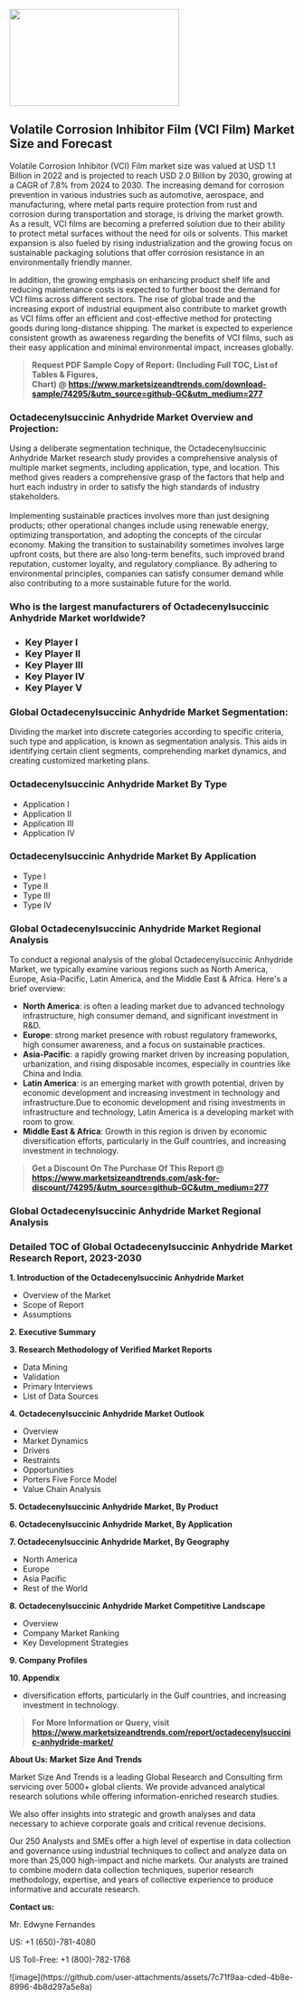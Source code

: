 <p><img class="alignnone size-medium wp-image-20088" src="https://ffe5etoiles.com/wp-content/uploads/2024/12/MST1-300x171.png" alt="" width="300" height="171" /></p><h2>Volatile Corrosion Inhibitor Film (VCI Film) Market Size and Forecast</h2><p>Volatile Corrosion Inhibitor (VCI) Film market size was valued at USD 1.1 Billion in 2022 and is projected to reach USD 2.0 Billion by 2030, growing at a CAGR of 7.8% from 2024 to 2030. The increasing demand for corrosion prevention in various industries such as automotive, aerospace, and manufacturing, where metal parts require protection from rust and corrosion during transportation and storage, is driving the market growth. As a result, VCI films are becoming a preferred solution due to their ability to protect metal surfaces without the need for oils or solvents. This market expansion is also fueled by rising industrialization and the growing focus on sustainable packaging solutions that offer corrosion resistance in an environmentally friendly manner.</p><p>In addition, the growing emphasis on enhancing product shelf life and reducing maintenance costs is expected to further boost the demand for VCI films across different sectors. The rise of global trade and the increasing export of industrial equipment also contribute to market growth as VCI films offer an efficient and cost-effective method for protecting goods during long-distance shipping. The market is expected to experience consistent growth as awareness regarding the benefits of VCI films, such as their easy application and minimal environmental impact, increases globally.</p></p><blockquote id="" class=""><strong>Request PDF Sample Copy of Report: (Including Full TOC, List of Tables &amp; Figures, Chart)&nbsp;@&nbsp;<strong><a href="https://www.marketsizeandtrends.com/download-sample/74295/&utm_source=github-GC&utm_medium=277" target="_blank">https://www.marketsizeandtrends.com/download-sample/74295/&utm_source=github-GC&utm_medium=277</a></strong></strong></blockquote><h3 id="" class="">Octadecenylsuccinic Anhydride Market&nbsp;Overview and Projection:</h3><p id="" class="">Using a deliberate segmentation technique, the Octadecenylsuccinic Anhydride Market research study provides a comprehensive analysis of multiple market segments, including application, type, and location. This method gives readers a comprehensive grasp of the factors that help and hurt each industry in order to satisfy the high standards of industry stakeholders. <br /> <br />Implementing sustainable practices involves more than just designing products; other operational changes include using renewable energy, optimizing transportation, and adopting the concepts of the circular economy. Making the transition to sustainability sometimes involves large upfront costs, but there are also long-term benefits, such improved brand reputation, customer loyalty, and regulatory compliance. By adhering to environmental principles, companies can satisfy consumer demand while also contributing to a more sustainable future for the world.</p><h3 id="" class="">Who is the largest manufacturers of&nbsp;Octadecenylsuccinic Anhydride Market worldwide?</h3><h3 class=""><p><ul><li>Key Player I </li><li> Key Player II </li><li> Key Player III </li><li> Key Player IV </li><li> Key Player V</li></ul></p></h3><h3 id="" class="">Global&nbsp;Octadecenylsuccinic Anhydride Market Segmentation:</h3><p id="" class="">Dividing the market into discrete categories according to specific criteria, such type and application, is known as segmentation analysis. This aids in identifying certain client segments, comprehending market dynamics, and creating customized marketing plans.</p><h3 id="" class="">Octadecenylsuccinic Anhydride Market&nbsp;By Type</h3><p><p><ul><li>Application I</li><li> Application II</li><li> Application III</li><li> Application IV</p></li></ul></p></p><h3 id="" class="">Octadecenylsuccinic Anhydride Market&nbsp;By Application</h3><p class=""><p><ul><li>Type I</li><li> Type II</li><li> Type III</li><li> Type IV</li></ul></p></p><h3 id="" class="">Global Octadecenylsuccinic Anhydride Market Regional Analysis</h3><p id="" class="">To conduct a regional analysis of the global Octadecenylsuccinic Anhydride Market, we typically examine various regions such as North America, Europe, Asia-Pacific, Latin America, and the Middle East &amp; Africa. Here's a brief overview:</p><ul><li><strong>North America</strong>: is often a leading market due to advanced technology infrastructure, high consumer demand, and significant investment in R&amp;D.</li><li><strong>Europe</strong>: strong market presence with robust regulatory frameworks, high consumer awareness, and a focus on sustainable practices.</li><li><strong>Asia-Pacific</strong>: a rapidly growing market driven by increasing population, urbanization, and rising disposable incomes, especially in countries like China and India.</li><li><strong>Latin America</strong>: is an emerging market with growth potential, driven by economic development and increasing investment in technology and infrastructure.Due to economic development and rising investments in infrastructure and technology, Latin America is a developing market with room to grow.</li><li><strong>Middle East &amp; Africa</strong>: Growth in this region is driven by economic diversification efforts, particularly in the Gulf countries, and increasing investment in technology.</li></ul><blockquote id="" class=""><strong>Get a Discount On The Purchase Of This Report @ <strong><a href="https://www.marketsizeandtrends.com/ask-for-discount/74295/&utm_source=github-GC&utm_medium=277" target="_blank">https://www.marketsizeandtrends.com/ask-for-discount/74295/&utm_source=github-GC&utm_medium=277</a></strong></strong></blockquote><h3 id="" class="">Global Octadecenylsuccinic Anhydride Market Regional Analysis</h3><h3 id="" class="">Detailed TOC of Global Octadecenylsuccinic Anhydride Market Research Report, 2023-2030</h3><p id="" class=""><strong>1. Introduction of the Octadecenylsuccinic Anhydride Market</strong></p><ul><li>Overview of the Market</li><li>Scope of Report</li><li>Assumptions</li></ul><p id="" class=""><strong>2. Executive Summary</strong></p><p id="" class=""><strong>3. Research Methodology of Verified Market Reports</strong></p><ul><li>Data Mining</li><li>Validation</li><li>Primary Interviews</li><li>List of Data Sources</li></ul><p id="" class=""><strong>4. Octadecenylsuccinic Anhydride Market Outlook</strong></p><ul><li>Overview</li><li>Market Dynamics</li><li>Drivers</li><li>Restraints</li><li>Opportunities</li><li>Porters Five Force Model</li><li>Value Chain Analysis</li></ul><p id="" class=""><strong>5. Octadecenylsuccinic Anhydride Market, By Product</strong></p><p id="" class=""><strong>6. Octadecenylsuccinic Anhydride Market, By Application</strong></p><p id="" class=""><strong>7. Octadecenylsuccinic Anhydride Market, By Geography</strong></p><ul><li>North America</li><li>Europe</li><li>Asia Pacific</li><li>Rest of the World</li></ul><p id="" class=""><strong>8. Octadecenylsuccinic Anhydride Market Competitive Landscape</strong></p><ul><li>Overview</li><li>Company Market Ranking</li><li>Key Development Strategies</li></ul><p id="" class=""><strong>9. Company Profiles</strong></p><p id="" class=""><strong>10. Appendix</strong></p><ul><li>diversification efforts, particularly in the Gulf countries, and increasing investment in technology.</li></ul><blockquote id="" class=""><strong>For More Information or Query, visit <strong><strong><a href="https://www.marketsizeandtrends.com/report/octadecenylsuccinic-anhydride-market/" target="_blank">https://www.marketsizeandtrends.com/report/octadecenylsuccinic-anhydride-market/</a></strong></strong></strong></blockquote><p id="" class=""><strong>About Us: Market Size And Trends</strong></p><p id="" class="">Market Size And Trends is a leading Global Research and Consulting firm servicing over 5000+ global clients. We provide advanced analytical research solutions while offering information-enriched research studies.</p><p id="" class="">We also offer insights into strategic and growth analyses and data necessary to achieve corporate goals and critical revenue decisions.</p><p id="" class="">Our 250 Analysts and SMEs offer a high level of expertise in data collection and governance using industrial techniques to collect and analyze data on more than 25,000 high-impact and niche markets. Our analysts are trained to combine modern data collection techniques, superior research methodology, expertise, and years of collective experience to produce informative and accurate research.</p><p id="" class=""><strong>Contact us:</strong></p><p id="" class="">Mr. Edwyne Fernandes</p><p id="" class="">US: +1 (650)-781-4080</p><p id="" class="">US Toll-Free: +1 (800)-782-1768</p>
![image](https://github.com/user-attachments/assets/7c71f9aa-cded-4b8e-8996-4b8d297a5e8a)
